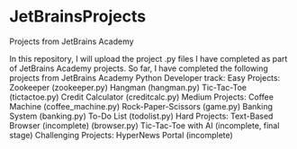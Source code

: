 # JetBrainsProjects
Projects from JetBrains Academy

In this repository, I will upload the project .py files I have completed as part of JetBrains Academy projects. So far, I have completed the following projects from JetBrains Academy Python Developer track:
Easy Projects:
  Zookeeper (zookeeper.py)
  Hangman (hangman.py)
  Tic-Tac-Toe (tictactoe.py)
  Credit Calculator (creditcalc.py)
Medium Projects:
  Coffee Machine (coffee_machine.py)
  Rock-Paper-Scissors (game.py)
  Banking System (banking.py)
  To-Do List (todolist.py)
Hard Projects:
  Text-Based Browser (incomplete) (browser.py)
  Tic-Tac-Toe with AI (incomplete, final stage)
Challenging Projects:
  HyperNews Portal (incomplete)
